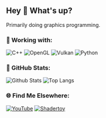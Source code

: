 ## Hey 👋 What's up?

Primarily doing graphics programming.

### 🌟 Working with:

![C++](https://img.shields.io/badge/C++-00599C?style=for-the-badge&logo=c%2b%2b&logoColor=white)
![OpenGL](https://img.shields.io/badge/OpenGL-5586A4?style=for-the-badge&logo=opengl&logoColor=white)
![Vulkan](https://img.shields.io/badge/Vulkan-AC162C?style=for-the-badge&logo=vulkan&logoColor=white)
![Python](https://img.shields.io/badge/Python-3776AB?style=for-the-badge&logo=python&logoColor=white)

### 🚀 GitHub Stats:

![Github Stats](https://github-readme-stats.vercel.app/api?username=SedenionProj)
![Top Langs](https://github-readme-stats.vercel.app/api/top-langs/?username=SedenionProj)

### 🌐 Find Me Elsewhere:

[![YouTube](https://img.shields.io/badge/YouTube-FF0000?style=for-the-badge&logo=youtube&logoColor=white)]([https://youtube.com/your-channel](https://www.youtube.com/@quantale8159))
[![Shadertoy](https://img.shields.io/badge/Shadertoy-222222?style=for-the-badge&logoColor=white)](https://www.shadertoy.com/user/sedenion)
